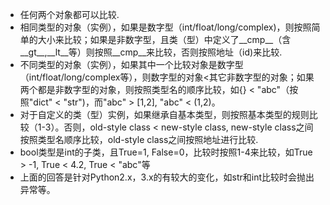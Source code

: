 * 任何两个对象都可以比较.
* 相同类型的对象（实例），如果是数字型（int/float/long/complex)，则按照简单的大小来比较；如果是非数字型，且类（型）中定义了__cmp__（含__gt__,__lt__等）则按照__cmp__来比较，否则按照地址（id)来比较.
* 不同类型的对象（实例），如果其中一个比较对象是数字型（int/float/long/complex等），则数字型的对象<其它非数字型的对象；如果两个都是非数字型的对象，则按照类型名的顺序比较，如{} < "abc"（按照"dict" < "str")，而"abc" > [1,2], "abc" < (1,2)。
* 对于自定义的类（型）实例，如果继承自基本类型，则按照基本类型的规则比较（1-3）。否则，old-style class < new-style class, new-style class之间按照类型名顺序比较，old-style class之间按照地址进行比较.
* bool类型是int的子类，且True=1, False=0，比较时按照1-4来比较，如True > -1, True < 4.2, True < "abc"等
* 上面的回答是针对Python2.x，3.x的有较大的变化，如str和int比较时会抛出异常等。
